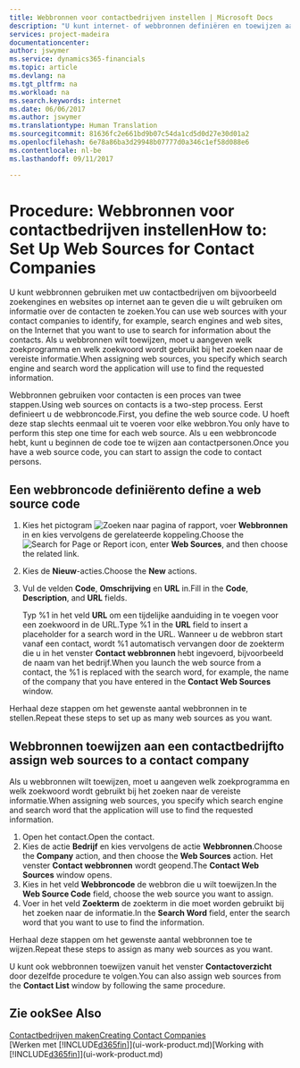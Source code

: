 ```yaml
---
title: Webbronnen voor contactbedrijven instellen | Microsoft Docs
description: "U kunt internet- of webbronnen definiëren en toewijzen aan een contactbedrijf om te helpen aangeven hoe u informatie wilt zoeken over uw contacten."
services: project-madeira
documentationcenter: 
author: jswymer
ms.service: dynamics365-financials
ms.topic: article
ms.devlang: na
ms.tgt_pltfrm: na
ms.workload: na
ms.search.keywords: internet
ms.date: 06/06/2017
ms.author: jswymer
ms.translationtype: Human Translation
ms.sourcegitcommit: 81636fc2e661bd9b07c54da1cd5d0d27e30d01a2
ms.openlocfilehash: 6e78a86ba3d29948b07777d0a346c1ef58d088e6
ms.contentlocale: nl-be
ms.lasthandoff: 09/11/2017

---
```

# <a name="how-to-set-up-web-sources-for-contact-companies"></a><span data-ttu-id="d62cc-103">Procedure: Webbronnen voor contactbedrijven instellen</span><span class="sxs-lookup"><span data-stu-id="d62cc-103">How to: Set Up Web Sources for Contact Companies</span></span>
<span data-ttu-id="d62cc-104">U kunt webbronnen gebruiken met uw contactbedrijven om bijvoorbeeld zoekengines en websites op internet aan te geven die u wilt gebruiken om informatie over de contacten te zoeken.</span><span class="sxs-lookup"><span data-stu-id="d62cc-104">You can use web sources with your contact companies to identify, for example, search engines and web sites, on the Internet that you want to use to search for information about the contacts.</span></span> <span data-ttu-id="d62cc-105">Als u webbronnen wilt toewijzen, moet u aangeven welk zoekprogramma en welk zoekwoord wordt gebruikt bij het zoeken naar de vereiste informatie.</span><span class="sxs-lookup"><span data-stu-id="d62cc-105">When assigning web sources, you specify which search engine and search word the application will use to find the requested information.</span></span>

<span data-ttu-id="d62cc-106">Webbronnen gebruiken voor contacten is een proces van twee stappen.</span><span class="sxs-lookup"><span data-stu-id="d62cc-106">Using web sources on contacts is a two-step process.</span></span> <span data-ttu-id="d62cc-107">Eerst definieert u de webbroncode.</span><span class="sxs-lookup"><span data-stu-id="d62cc-107">First, you define the web source code.</span></span> <span data-ttu-id="d62cc-108">U hoeft deze stap slechts eenmaal uit te voeren voor elke webbron.</span><span class="sxs-lookup"><span data-stu-id="d62cc-108">You only have to perform this step one time for each web source.</span></span> <span data-ttu-id="d62cc-109">Als u een webbroncode hebt, kunt u beginnen de code toe te wijzen aan contactpersonen.</span><span class="sxs-lookup"><span data-stu-id="d62cc-109">Once you have a web source code, you can start to assign the code to contact persons.</span></span>

## <a name="to-define-a-web-source-code"></a><span data-ttu-id="d62cc-110">Een webbroncode definiëren</span><span class="sxs-lookup"><span data-stu-id="d62cc-110">to define a web source code</span></span>
1. <span data-ttu-id="d62cc-111">Kies het pictogram ![Zoeken naar pagina of rapport](media/ui-search/search_small.png "pictogram Zoeken naar pagina of rapport"), voer **Webbronnen** in en kies vervolgens de gerelateerde koppeling.</span><span class="sxs-lookup"><span data-stu-id="d62cc-111">Choose the ![Search for Page or Report](media/ui-search/search_small.png "Search for Page or Report icon") icon, enter **Web Sources**, and then choose the related link.</span></span>
2. <span data-ttu-id="d62cc-112">Kies de **Nieuw**-acties.</span><span class="sxs-lookup"><span data-stu-id="d62cc-112">Choose the **New** actions.</span></span>
3. <span data-ttu-id="d62cc-113">Vul de velden **Code**, **Omschrijving** en **URL** in.</span><span class="sxs-lookup"><span data-stu-id="d62cc-113">Fill in the **Code**, **Description**, and **URL** fields.</span></span>

    <span data-ttu-id="d62cc-114">Typ %1 in het veld **URL** om een tijdelijke aanduiding in te voegen voor een zoekwoord in de URL.</span><span class="sxs-lookup"><span data-stu-id="d62cc-114">Type %1 in the **URL** field to insert a placeholder for a search word in the URL.</span></span> <span data-ttu-id="d62cc-115">Wanneer u de webbron start vanaf een contact, wordt %1 automatisch vervangen door de zoekterm die u in het venster **Contact webbronnen** hebt ingevoerd, bijvoorbeeld de naam van het bedrijf.</span><span class="sxs-lookup"><span data-stu-id="d62cc-115">When you launch the web source from a contact, the %1 is replaced with the search word, for example, the name of the company that you have entered in the **Contact Web Sources** window.</span></span>

<span data-ttu-id="d62cc-116">Herhaal deze stappen om het gewenste aantal webbronnen in te stellen.</span><span class="sxs-lookup"><span data-stu-id="d62cc-116">Repeat these steps to set up as many web sources as you want.</span></span>

## <a name="to-assign-web-sources-to-a-contact-company"></a><span data-ttu-id="d62cc-117">Webbronnen toewijzen aan een contactbedrijf</span><span class="sxs-lookup"><span data-stu-id="d62cc-117">to assign web sources to a contact company</span></span>
<span data-ttu-id="d62cc-118">Als u webbronnen wilt toewijzen, moet u aangeven welk zoekprogramma en welk zoekwoord wordt gebruikt bij het zoeken naar de vereiste informatie.</span><span class="sxs-lookup"><span data-stu-id="d62cc-118">When assigning web sources, you specify which search engine and search word that the application will use to find the requested information.</span></span>

1. <span data-ttu-id="d62cc-119">Open het contact.</span><span class="sxs-lookup"><span data-stu-id="d62cc-119">Open the contact.</span></span>
2. <span data-ttu-id="d62cc-120">Kies de actie **Bedrijf** en kies vervolgens de actie **Webbronnen**.</span><span class="sxs-lookup"><span data-stu-id="d62cc-120">Choose the **Company** action, and then choose the **Web Sources** action.</span></span> <span data-ttu-id="d62cc-121">Het venster **Contact webbronnen** wordt geopend.</span><span class="sxs-lookup"><span data-stu-id="d62cc-121">The **Contact Web Sources** window opens.</span></span>
3. <span data-ttu-id="d62cc-122">Kies in het veld **Webbroncode** de webbron die u wilt toewijzen.</span><span class="sxs-lookup"><span data-stu-id="d62cc-122">In the **Web Source Code** field, choose the web source you want to assign.</span></span>
4. <span data-ttu-id="d62cc-123">Voer in het veld **Zoekterm** de zoekterm in die moet worden gebruikt bij het zoeken naar de informatie.</span><span class="sxs-lookup"><span data-stu-id="d62cc-123">In the **Search Word** field, enter the search word that you want to use to find the information.</span></span>

<span data-ttu-id="d62cc-124">Herhaal deze stappen om het gewenste aantal webbronnen toe te wijzen.</span><span class="sxs-lookup"><span data-stu-id="d62cc-124">Repeat these steps to assign as many web sources as you want.</span></span>

<span data-ttu-id="d62cc-125">U kunt ook webbronnen toewijzen vanuit het venster **Contactoverzicht** door dezelfde procedure te volgen.</span><span class="sxs-lookup"><span data-stu-id="d62cc-125">You can also assign web sources from the **Contact List** window by following the same procedure.</span></span>

## <a name="see-also"></a><span data-ttu-id="d62cc-126">Zie ook</span><span class="sxs-lookup"><span data-stu-id="d62cc-126">See Also</span></span>
[<span data-ttu-id="d62cc-127">Contactbedrijven maken</span><span class="sxs-lookup"><span data-stu-id="d62cc-127">Creating Contact Companies</span></span>](marketing-create-contact-companies.md)  
<span data-ttu-id="d62cc-128">[Werken met [!INCLUDE[d365fin](includes/d365fin_md.md)]](ui-work-product.md)</span><span class="sxs-lookup"><span data-stu-id="d62cc-128">[Working with [!INCLUDE[d365fin](includes/d365fin_md.md)]](ui-work-product.md)</span></span>

